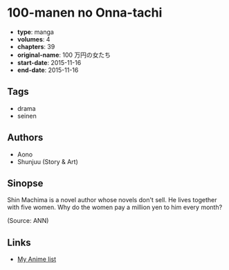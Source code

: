 # 100-manen no Onna-tachi

-   **type**: manga
-   **volumes**: 4
-   **chapters**: 39
-   **original-name**: 100 万円の女たち
-   **start-date**: 2015-11-16
-   **end-date**: 2015-11-16

## Tags

-   drama
-   seinen

## Authors

-   Aono
-   Shunjuu (Story & Art)

## Sinopse

Shin Machima is a novel author whose novels don't sell. He lives together with five women. Why do the women pay a million yen to him every month?

(Source: ANN)

## Links

-   [My Anime list](https://myanimelist.net/manga/94343/100-manen_no_Onna-tachi)
